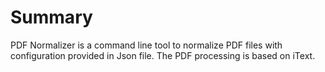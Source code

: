 # Summary
PDF Normalizer is a command line tool to normalize PDF files with configuration provided in Json file. The PDF processing is based on iText.

